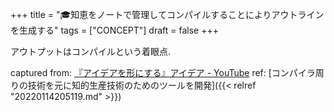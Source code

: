 +++
title = "🎓知恵をノートで管理してコンパイルすることによりアウトラインを生成する"
tags = ["CONCEPT"]
draft = false
+++

アウトプットはコンパイルという着眼点.

captured from: [『アイデアを形にする』アイデア - YouTube](https://youtu.be/rOeBssgE8Ak?t=663)
ref: [コンパイラ周りの技術を元に知的生産技術のためのツールを開発]({{< relref "20220114205119.md" >}})
